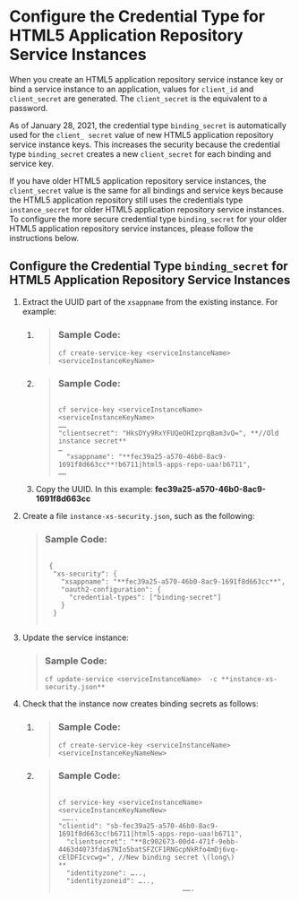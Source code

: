 <!-- loiod63930fa8042402f96003cdf46111529 -->

# Configure the Credential Type for HTML5 Application Repository Service Instances

When you create an HTML5 application repository service instance key or bind a service instance to an application, values for `client_id` and `client_secret` are generated. The `client_secret` is the equivalent to a password.

As of January 28, 2021, the credential type `binding_secret` is automatically used for the `client_ secret` value of new HTML5 application repository service instance keys. This increases the security because the credential type `binding_secret` creates a new `client_secret` for each binding and service key.

If you have older HTML5 application repository service instances, the `client_secret` value is the same for all bindings and service keys because the HTML5 application repository still uses the credentials type `instance_secret` for older HTML5 application repository service instances. To configure the more secure credential type `binding_secret` for your older HTML5 application repository service instances, please follow the instructions below.



<a name="loiod63930fa8042402f96003cdf46111529__section_np5_gy2_f4b"/>

## Configure the Credential Type `binding_secret` for HTML5 Application Repository Service Instances



1.  Extract the UUID part of the `xsappname` from the existing instance. For example:

    1.  > ### Sample Code:  
        > ```
        > cf create-service-key <serviceInstanceName> <serviceInstanceKeyName>
        > ```

    2.  > ### Sample Code:  
        > ```
        > 
        > cf service-key <serviceInstanceName> <serviceInstanceKeyName>
        > ……
        > "clientsecret": "HksDYy9RxYFUQeOHIzprqBam3vQ=", **//Old instance secret**
        > …
        >   "xsappname": "**fec39a25-a570-46b0-8ac9-1691f8d663cc**!b6711|html5-apps-repo-uaa!b6711",
        > ……
        > 
        > ```

    3.  Copy the UUID. In this example: **fec39a25-a570-46b0-8ac9-1691f8d663cc** 


2.  Create a file `instance-xs-security.json`, such as the following:

    > ### Sample Code:  
    > ```
    > 
    >  {
    >   "xs-security": {
    >     "xsappname": "**fec39a25-a570-46b0-8ac9-1691f8d663cc**",
    >     "oauth2-configuration": {
    >       "credential-types": ["binding-secret"]
    >     }
    >   }
    >  
    > 
    > ```

3.  Update the service instance:

    > ### Sample Code:  
    > ```
    > cf update-service <serviceInstanceName>  -c **instance-xs-security.json**
    > ```

4.  Check that the instance now creates binding secrets as follows:

    1.  > ### Sample Code:  
        > ```
        > cf create-service-key <serviceInstanceName>  <serviceInstanceKeyNameNew>       
        > ```

    2.  > ### Sample Code:  
        > ```
        > 
        > cf service-key <serviceInstanceName>  <serviceInstanceKeyNameNew>
        >  ……..
        > "clientid": "sb-fec39a25-a570-46b0-8ac9-1691f8d663cc!b6711|html5-apps-repo-uaa!b6711",
        >   "clientsecret": "**8c902673-00d4-471f-9ebb-4463d4073fda$7NIo5batSFZCF1RNGcpNkRfo4mDj6vq-cElDFIcvcwg=", //New binding secret \(long\)
        > **
        >   "identityzone": …..,
        >   "identityzoneid": …..,
        >                                …….
        > 
        > ```



